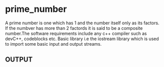 # prime_number
A prime number is one which has 1 and the number itself only as its factors. If the numbver has more than 2 factords it is said to be  a composite number.The software requirements include any c++ compiler such as devC++, codeblocks etc. Basic library i.e the iostream library which is used to import some basic input and output streams.
## OUTPUT
